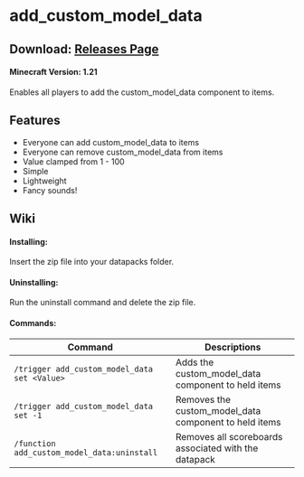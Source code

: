 # add_custom_model_data
## Download: [Releases Page](https://github.com/DominoWWW/add_custom_model_data/releases)
#### Minecraft Version: 1.21
Enables all players to add the custom_model_data component to items.

## Features
- Everyone can add custom_model_data to items
- Everyone can remove custom_model_data from items
- Value clamped from 1 - 100
- Simple
- Lightweight
- Fancy sounds!

## Wiki
#### Installing:
Insert the zip file into your datapacks folder.

#### Uninstalling:
Run the uninstall command and delete the zip file.

#### Commands:
| Command | Descriptions |
| --- | --- |
| ```/trigger add_custom_model_data set <Value>``` | Adds the custom_model_data component to held items |
| ```/trigger add_custom_model_data set -1``` | Removes the custom_model_data component to held items |
| ```/function add_custom_model_data:uninstall``` | Removes all scoreboards associated with the datapack |
